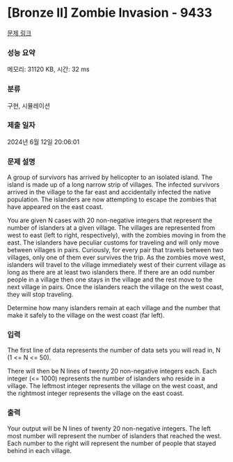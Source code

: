 # [Bronze II] Zombie Invasion - 9433 

[문제 링크](https://www.acmicpc.net/problem/9433) 

### 성능 요약

메모리: 31120 KB, 시간: 32 ms

### 분류

구현, 시뮬레이션

### 제출 일자

2024년 6월 12일 20:06:01

### 문제 설명

<p>A group of survivors has arrived by helicopter to an isolated island. The island is made up of a long narrow strip of villages. The infected survivors arrived in the village to the far east and accidentally infected the native population. The islanders are now attempting to escape the zombies that have appeared on the east coast.</p>

<p>You are given N cases with 20 non-negative integers that represent the number of islanders at a given village. The villages are represented from west to east (left to right, respectively), with the zombies moving in from the east. The islanders have peculiar customs for traveling and will only move between villages in pairs. Curiously, for every pair that travels between two villages, only one of them ever survives the trip. As the zombies move west, islanders will travel to the village immediately west of their current village as long as there are at least two islanders there. If there are an odd number people in a village then one stays in the village and the rest move to the next village in pairs. Once the islanders reach the village on the west coast, they will stop traveling.</p>

<p>Determine how many islanders remain at each village and the number that make it safely to the village on the west coast (far left).</p>

### 입력 

 <p>The first line of data represents the number of data sets you will read in, N (1 <= N <= 50).</p>

<p>There will then be N lines of twenty 20 non-negative integers each. Each integer (<= 1000) represents the number of islanders who reside in a village. The leftmost integer represents the village on the west coast, and the rightmost integer represents the village on the east coast.</p>

### 출력 

 <p>Your output will be N lines of twenty 20 non-negative integers. The left most number will represent the number of islanders that reached the west. Each number to the right will represent the number of people that stayed behind in each village.</p>

